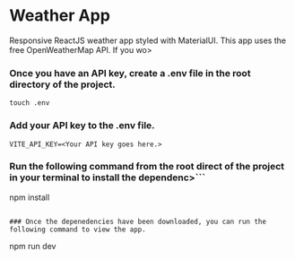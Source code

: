 # Weather App
Responsive ReactJS weather app styled with MaterialUI. This app uses the free OpenWeatherMap API. If you wo>

### Once you have an API key, create a .env file in the root directory of the project.
```
touch .env
```

### Add your API key to the .env file.
```
VITE_API_KEY=<Your API key goes here.>
```

### Run the following command from the root direct of the project in your terminal to install the dependenc>```
npm install
```

### Once the depenedencies have been downloaded, you can run the following command to view the app.
```
npm run dev
```